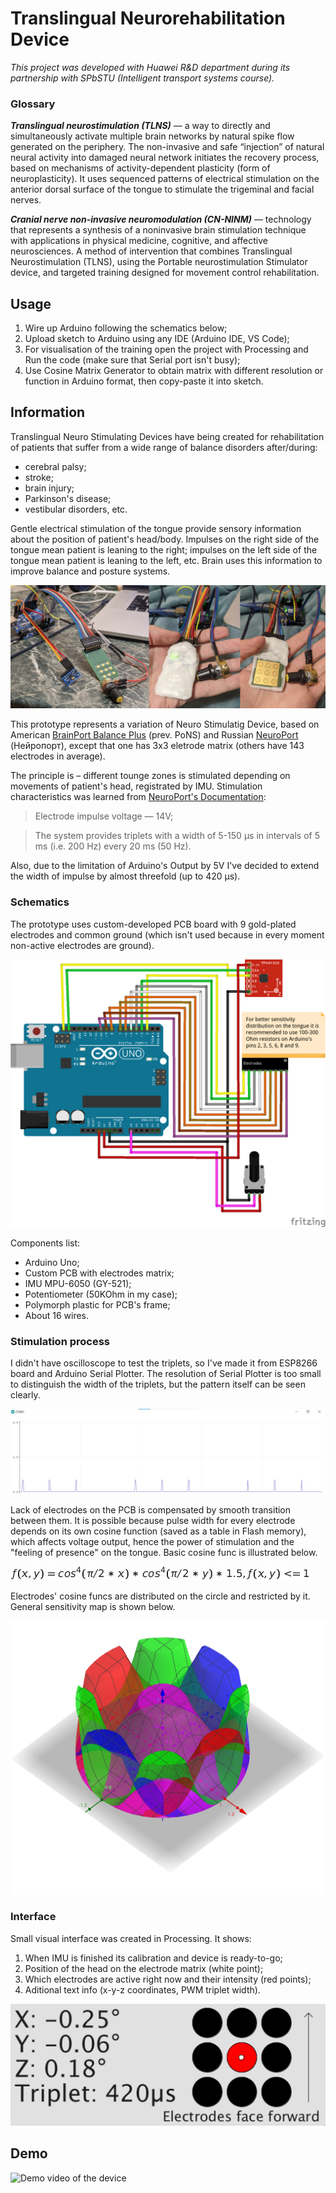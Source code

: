# Translingual Neurorehabilitation Device
*This project was developed with Huawei R&D department during its partnership with SPbSTU (Intelligent transport systems course).*

### Glossary
***Translingual neurostimulation (TLNS)*** — a way to directly and simultaneously activate multiple brain networks by natural spike flow generated 
on the periphery. The non-invasive and safe “injection” of natural neural activity into damaged neural network initiates the recovery process, 
based on mechanisms of activity-dependent plasticity (form of neuroplasticity). It uses sequenced patterns of  electrical stimulation on the anterior 
dorsal surface of the tongue to stimulate the trigeminal and  facial  nerves.

***Cranial nerve non-invasive neuromodulation (CN-NINM)*** — technology that represents a synthesis of a noninvasive brain 
stimulation technique with applications in physical medicine, cognitive, and affective neurosciences. A method of 
intervention that combines Translingual Neurostimulation (TLNS), using the Portable neurostimulation Stimulator device, 
and targeted training designed for movement control rehabilitation.

## Usage
1. Wire up Arduino following the schematics below;
2. Upload sketch to Arduino using any IDE (Arduino IDE, VS Code);
3. For visualisation of the training open the project with Processing and Run the code (make sure that Serial port isn't busy);
4. Use Cosine Matrix Generator to obtain matrix with different resolution or function in Arduino format, then copy-paste it into sketch.

## Information
Translingual Neuro Stimulating Devices have being created for rehabilitation of patients that suffer from a wide range of balance disorders after/during:
- cerebral palsy;
- stroke;
- brain injury;
- Parkinson's disease;
- vestibular disorders, etc.

Gentle electrical stimulation of the tongue provide sensory information about the position of patient's head/body. Impulses on the right side of the tongue mean patient is leaning to the right; impulses on the left side of the tongue mean patient is leaning to the left, etc. Brain uses this information to improve balance and posture systems.

![photos](/assets/photos.png)

This prototype represents a variation of Neuro Stimulatig Device, based on American [BrainPort Balance Plus](https://www.wicab.com/brainport-balance-plus) (prev. PoNS) 
and Russian [NeuroPort](https://neyroport.ru/) (Нейропорт), except that one has 3x3 eletrode matrix (others have 143 electrodes in average).

The principle is – different tounge zones is stimulated depending on movements of patient's head, registrated by IMU. Stimulation characteristics was learned 
from [NeuroPort's Documentation](https://neyroport.ru/pasport/):
>Electrode impulse voltage — 14V;

>The system provides triplets with a width of 5-150 µs in intervals of 5 ms (i.e. 200 Hz) every 20 ms (50 Hz).

Also, due to the limitation of Arduino's Output by 5V I've decided to extend the width of impulse by almost threefold (up to 420 µs).

### Schematics
The prototype uses custom-developed PCB board with 9 gold-plated electrodes and common ground (which isn't used because in every moment non-active electrodes are ground).

![Arduino Schematics](/assets/schematics.png)

Components list:
- Arduino Uno;
- Custom PCB with electrodes matrix;
- IMU MPU-6050 (GY-521);
- Potentiometer (50KOhm in my case);
- Polymorph plastic for PCB's frame;
- About 16 wires.

### Stimulation process
I didn't have oscilloscope to test the triplets, so I've made it from ESP8266 board and Arduino Serial Plotter. The resolution of Serial Plotter is too small to distinguish 
the width of the triplets, but the pattern itself can be seen clearly.

![Triplets waveform](/assets/waveform.jpg)

Lack of electrodes on the PCB is compensated by smooth transition between them. It is possible because pulse width for every electrode depends on its own cosine function 
(saved as a table in Flash memory), which affects voltage output, hence the power of stimulation and the "feeling of presence" on the tongue. Basic cosine func is illustrated below.

![func](/assets/func.jpg)

Electrodes' cosine funcs are distributed on the circle and restricted by it. General sensitivity map is shown below.

![Electrodes Distribution Visualisation](/assets/distribution.png)

### Interface
Small visual interface was created in Processing. It shows:
1. When IMU is finished its calibration and device is ready-to-go;
2. Position of the head on the electrode matrix (white point);
3. Which electrodes are active right now and their intensity (red points);
4. Aditional text info (x-y-z coordinates, PWM triplet width).

![Interface screenshot](/assets/interface.jpg)

## Demo
![Demo video of the device](/assets/demo.gif)
